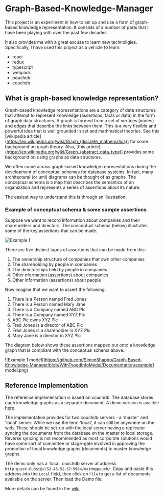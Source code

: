 # Graph-Based-Knowledge-Manager
This project is an experiment in how to set up and use a form of graph-based knowledge representation.  It consists of a number of 
parts that I have been playing with over the past few decades.

It also provides me with a great excuse to learn new technoligies.  Specifically, I have used this project as a vehicle to learn:
* react
* redux
* typescript
* webpack
* pouchdb
* couchdb

## What is graph-based knowledge representation?
Graph-based knowledge representations are a category of data structures that attempt to represent knowledge (assertions, facts or data) in the form of graph data structures.  A graph is formed from a set of vertices (nodes) and edges that describe the links between them.  This is a very flexible and powerful idea that is well grounded in set and mathmatical theories.  See this [wikipedia article] (https://en.wikipedia.org/wiki/Graph_(discrete_mathematics)) for some background on graph theory.  Also, [this article] (https://en.wikipedia.org/wiki/Graph_(abstract_data_type)) provides some background on using graphs as data structures.   

We often come across graph-based knowledge representations during the development of conceptual schemas for database systems. In fact, many architectural (or uml) diagrams can be thought of as graphs.  The conceptual schema is a map that describes the semantics of an organization and represents a series of assertions about its nature.

The easiest way to understand this is through an illustration.

### Example of conceptual schema & some sample assertions
Suppose we want to record information about companies and their shareholders and directors.  The conceptual schema (below) illustrates some of the key assertions that can be made.


![Example 1](https://github.com/SimonShapiro/Graph-Based-Knowledge-Manager/blob/WithTypedInfoModel/Documentation/Example1.png)

There are five distinct types of assertions that can be made from this:

1. The ownership structure of companies that own other companies
1. The shareholding by people in companies
1. The directorships held by people in companies
1. Other nformation (assertions) about companies
1. Other information (assertions) about people

Now imagine that we want to assert the following:

1. There is a Person named Fred Jones
2. There is a Person named Mary Jane
3. There is a Company named ABC Plc
4. There is a Company named XYZ Plc
5. ABC Plc owns XYZ Plc
6. Fred Jones is a director of ABC Plc
7. Fred Jones is a shareholder in XYZ Plc
8. Mary Jane is a director in XYZ Plc

The diagram below shows these assertions mapped out onto a knowledge graph that is compliant with the conceptual schema above.

![Example 1 model](https://github.com/SimonShapiro/Graph-Based-Knowledge-Manager/blob/WithTypedInfoModel/Documentation/example1 model.png)

## Reference Implementation

The reference implementation is based on couchdb. The database stores each knowledge graphs as a separate document. A demo version is availble [here](http://52.208.94.243/index_cdn.html).

The implementation provides for two couchdb servers - a 'master' and 'local' server. While we use the term 'local', it can still be anywhere on the web.  These should be set-up with the local server having a replicator syncing the documents from the database on the master to local storage. Reverse syncing is not recommended as most corporate solutions would have some sort of committee or stage-gate involved in approving the promotion of local knowledge graphs (documents) to master knowledge graphs. 

The demo only has a 'local' couchdb server at address `http:guest:Gu3st@//52.48.52.57:5984/mainmypouch/`.  Copy and paste this address into the `Local` field, then click on `File` to get a list of documents available on the server.  Then load the Demo file.

More details can be found in the [wiki](https://github.com/SimonShapiro/Graph-Based-Knowledge-Manager/wiki)
